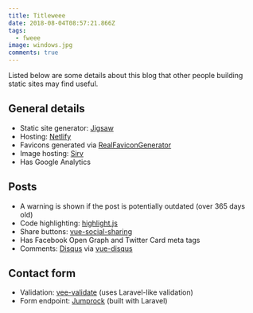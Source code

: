 ```yaml
---
title: Titleweee
date: 2018-08-04T08:57:21.866Z
tags:
  - fweee
image: windows.jpg
comments: true
---
```

Listed below are some details about this blog that other people building static sites may find useful.
 
## General details
 
- Static site generator: [Jigsaw](http://jigsaw.tighten.co)
- Hosting: [Netlify](https://www.netlify.com)
- Favicons generated via [RealFaviconGenerator](https://realfavicongenerator.net)
- Image hosting: [Sirv](https://sirv.com)
- Has Google Analytics
 
## Posts
 
- A warning is shown if the post is potentially outdated (over 365 days old)
- Code highlighting: [highlight.js](https://github.com/highlightjs/highlight.js)
- Share buttons: [vue-social-sharing](https://github.com/nicolasbeauvais/vue-social-sharing)
- Has Facebook Open Graph and Twitter Card meta tags
- Comments: [Disqus](https://disqus.com) via [vue-disqus](https://github.com/ktquez/vue-disqus)
 
## Contact form
 
- Validation: [vee-validate](https://github.com/baianat/vee-validate) (uses Laravel-like validation)
- Form endpoint: [Jumprock](https://jumprock.co) (built with Laravel)
